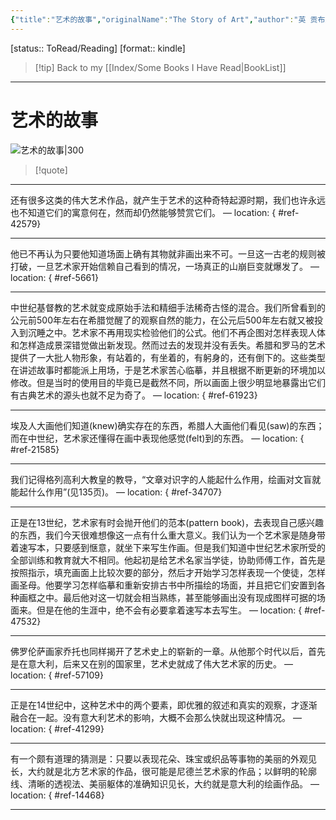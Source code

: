 ```yaml
---
{"title":"艺术的故事","originalName":"The Story of Art","author":"英 贡布里希 Sir E.H.Gombrich","transAuthor":"范景中","publisher":"广西美术出版社","rating":9.6,"RelatedBooks":"艺术与错觉,美的历程,《艺术的故事》笺注,詹森艺术史（插图第7版）,加德纳艺术通史,重屏,美的历史,图说中国绘画史,图像学研究,美术史十议","ISBN":9787807463726,"type":"ReadNote","link":"https://book.douban.com/subject/3162991","cover":"https://img9.doubanio.com/view/subject/l/public/s3219163.jpg","pages":688,"publishDate":"2008-04","EndDate":null,"alias":null,"pageprogress":null,"banner_icon":"📖","banner":"https://img9.doubanio.com/view/subject/l/public/s3219163.jpg","dg-publish":true,"permalink":"/BookNotes/艺术的故事/","dgPassFrontmatter":true,"noteIcon":""}
---
```


[status:: ToRead/Reading]
[format:: kindle]

>[!tip] Back to my [[Index/Some Books I Have Read\|BookList]]

---
# 艺术的故事

![艺术的故事|300](https://img9.doubanio.com/view/subject/l/public/s3219163.jpg)

>[!quote]

---
还有很多这类的伟大艺术作品，就产生于艺术的这种奇特起源时期，我们也许永远也不知道它们的寓意何在，然而却仍然能够赞赏它们。 — location: []()
{ #ref-42579}


---
他已不再认为只要他知道场面上确有其物就非画出来不可。一旦这一古老的规则被打破，一旦艺术家开始信赖自己看到的情况，一场真正的山崩巨变就爆发了。 — location: []()
{ #ref-5661}


---
中世纪基督教的艺术就变成原始手法和精细手法稀奇古怪的混合。我们所曾看到的公元前500年左右在希腊觉醒了的观察自然的能力，在公元后500年左右就又被投入到沉睡之中。艺术家不再用现实检验他们的公式。他们不再企图对怎样表现人体和怎样造成景深错觉做出新发现。然而过去的发现并没有丢失。希腊和罗马的艺术提供了一大批人物形象，有站着的，有坐着的，有躬身的，还有倒下的。这些类型在讲述故事时都能派上用场，于是艺术家苦心临摹，并且根据不断更新的环境加以修改。但是当时的使用目的毕竟已是截然不同，所以画面上很少明显地暴露出它们有古典艺术的源头也就不足为奇了。 — location: []()
{ #ref-61923}


---
埃及人大画他们知道(knew)确实存在的东西，希腊人大画他们看见(saw)的东西；而在中世纪，艺术家还懂得在画中表现他感觉(felt)到的东西。 — location: []()
{ #ref-21585}


---
我们记得格列高利大教皇的教导，“文章对识字的人能起什么作用，绘画对文盲就能起什么作用”(见135页)。 — location: []()
{ #ref-34707}


---
正是在13世纪，艺术家有时会抛开他们的范本(pattern book)，去表现自己感兴趣的东西，我们今天很难想像这一点有什么重大意义。我们认为一个艺术家是随身带着速写本，只要感到惬意，就坐下来写生作画。但是我们知道中世纪艺术家所受的全部训练和教育就大不相同。他起初是给艺术名家当学徒，协助师傅工作，首先是按照指示，填充画面上比较次要的部分，然后才开始学习怎样表现一个使徒，怎样画圣母。他要学习怎样临摹和重新安排古书中所描绘的场面，并且把它们安置到各种画框之中。最后他对这一切就会相当熟练，甚至能够画出没有现成图样可据的场面来。但是在他的生涯中，绝不会有必要拿着速写本去写生。 — location: []()
{ #ref-47532}


---
佛罗伦萨画家乔托也同样揭开了艺术史上的崭新的一章。从他那个时代以后，首先是在意大利，后来又在别的国家里，艺术史就成了伟大艺术家的历史。 — location: []()
{ #ref-57109}


---
正是在14世纪中，这种艺术中的两个要素，即优雅的叙述和真实的观察，才逐渐融合在一起。没有意大利艺术的影响，大概不会那么快就出现这种情况。 — location: []()
{ #ref-41299}


---
有一个颇有道理的猜测是：只要以表现花朵、珠宝或织品等事物的美丽的外观见长，大约就是北方艺术家的作品，很可能是尼德兰艺术家的作品；以鲜明的轮廓线、清晰的透视法、美丽躯体的准确知识见长，大约就是意大利的绘画作品。 — location: []()
{ #ref-14468}


---


